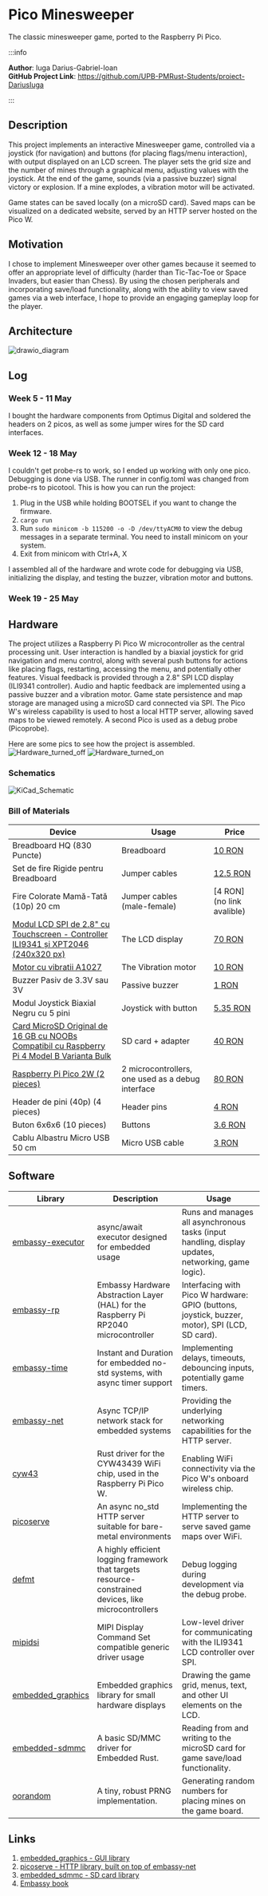 # Pico Minesweeper

The classic minesweeper game, ported to the Raspberry Pi Pico.

:::info

**Author**: Iuga Darius-Gabriel-Ioan \
**GitHub Project Link**: https://github.com/UPB-PMRust-Students/proiect-DariusIuga

:::

## Description

This project implements an interactive Minesweeper game, controlled via a joystick (for navigation) and buttons (for placing flags/menu interaction), with output displayed on an LCD screen. The player sets the grid size and the number of mines through a graphical menu, adjusting values with the joystick. At the end of the game, sounds (via a passive buzzer) signal victory or explosion. If a mine explodes, a vibration motor will be activated.

Game states can be saved locally (on a microSD card). Saved maps can be visualized on a dedicated website, served by an HTTP server hosted on the Pico W.

## Motivation

I chose to implement Minesweeper over other games because it seemed to offer an appropriate level of difficulty (harder than Tic-Tac-Toe or Space Invaders, but easier than Chess). By using the chosen peripherals and incorporating save/load functionality, along with the ability to view saved games via a web interface, I hope to provide an engaging gameplay loop for the player.

## Architecture

![drawio_diagram](minesweeper_pico_diagram.svg)

## Log

<!-- write your progress here every week -->

### Week 5 - 11 May

I bought the hardware components from Optimus Digital and soldered the headers on 2 picos, as well as some jumper wires for the SD card interfaces.

### Week 12 - 18 May

I couldn't get probe-rs to work, so I ended up working with only one pico. Debugging is done via USB. The runner in config.toml was changed from probe-rs to picotool.
This is how you can run the project:

1. Plug in the USB while holding BOOTSEL if you want to change the firmware.
2. `cargo run`
3. Run `sudo minicom -b 115200 -o -D /dev/ttyACM0` to view the debug messages in a separate terminal. You need to install minicom on your system.
4. Exit from minicom with Ctrl+A, X

I assembled all of the hardware and wrote code for debugging via USB, initializing the display, and testing the buzzer, vibration motor and buttons.

### Week 19 - 25 May

## Hardware

The project utilizes a Raspberry Pi Pico W microcontroller as the central processing unit. User interaction is handled by a biaxial joystick for grid navigation and menu control, along with several push buttons for actions like placing flags, restarting, accessing the menu, and potentially other features. Visual feedback is provided through a 2.8" SPI LCD display (ILI9341 controller). Audio and haptic feedback are implemented using a passive buzzer and a vibration motor. Game state persistence and map storage are managed using a microSD card connected via SPI. The Pico W's wireless capability is used to host a local HTTP server, allowing saved maps to be viewed remotely. A second Pico is used as a debug probe (Picoprobe).

Here are some pics to see how the project is assembled.
![Hardware_turned_off](Turned_off.webp)
![Hardware_turned_on](Turned_on.webp)

### Schematics

![KiCad_Schematic](kicad_schematic.svg)

### Bill of Materials

<!-- Fill out this table with all the hardware components that you might need.

The format is
```
| [Device](link://to/device) | This is used ... | [price](link://to/store) |

```

-->

| Device                                                                                                                                                        | Usage                                             | Price                                                                                                                                                                                                                                                                           |
| ------------------------------------------------------------------------------------------------------------------------------------------------------------- | ------------------------------------------------- | ------------------------------------------------------------------------------------------------------------------------------------------------------------------------------------------------------------------------------------------------------------------------------- |
| Breadboard HQ (830 Puncte)                                                                                                                                    | Breadboard                                        | [10 RON](https://www.optimusdigital.ro/ro/prototipare-breadboard-uri/8-breadboard-830-points.html?search_query=breadboard+HQ+830&results=15)                                                                                                                                    |
| Set de fire Rigide pentru Breadboard                                                                                                                          | Jumper cables                                     | [12.5 RON](https://www.optimusdigital.ro/ro/fire-fire-nemufate/899-set-de-fire-pentru-breadboard-rigide.html?search_query=Set+de+fire+Rigide+pentru+Breadboard&results=1)                                                                                                       |
| Fire Colorate Mamă-Tată (10p) 20 cm                                                                                                                           | Jumper cables (male-female)                       | [4 RON](no link avalible)                                                                                                                                                                                                                                                       |
| [Modul LCD SPI de 2.8" cu Touchscreen - Controller ILI9341 și XPT2046 (240x320 px)](https://cdn-shop.adafruit.com/datasheets/ILI9341.pdf)                     | The LCD display                                   | [70 RON](https://www.optimusdigital.ro/ro/optoelectronice-lcd-uri/3544-modul-lcd-spi-de-28-cu-touchscreen-controller-ili9341-i-xpt2046-240x320-px.html?search_query=Modul+LCD+SPI+de+2.8%27%27+cu+Touchscreen+-+Controller+ILI9341+%C8%99i+XPT2046+%28240x320+px%29+&results=2) |
| [Motor cu vibratii A1027](https://buybestelectronic.com/part-image/15684/datasheet/15684.pdf)                                                                 | The Vibration motor                               | [10 RON](https://www.optimusdigital.ro/ro/motoare-motoare-cu-vibratii/86-motor-cu-vibratii-a1027.html?search_query=Motor+cu+vibratii+A1027&results=2)                                                                                                                           |
| Buzzer Pasiv de 3.3V sau 3V                                                                                                                                   | Passive buzzer                                    | [1 RON](https://www.optimusdigital.ro/ro/audio-buzzere/12247-buzzer-pasiv-de-33v-sau-3v.html?search_query=Buzzer+Pasiv+de+3.3V+sau+3V+&results=1)                                                                                                                               |
| Modul Joystick Biaxial Negru cu 5 pini                                                                                                                        | Joystick with button                              | [5.35 RON](https://www.optimusdigital.ro/ro/senzori-senzori-de-atingere/742-modul-joystick-ps2-biaxial-negru-cu-5-pini.html?search_query=+Modul+Joystick+Biaxial+Negru+cu+5+pini+&results=1)                                                                                    |
| [Card MicroSD Original de 16 GB cu NOOBs Compatibil cu Raspberry Pi 4 Model B Varianta Bulk](https://datasheets.raspberrypi.com/picow/pico-2-w-datasheet.pdf) | SD card + adapter                                 | [40 RON](https://www.optimusdigital.ro/ro/memorii/8678-card-microsd-original-de-16-gb-cu-noobs-compatibil-cu-raspberry-pi-4-model-b-varianta-bulk.html?search_query=+Card+MicroSD+Original+de+16+GB+cu+NOOBs+Compatibil+cu+Raspberry+Pi+4+Model+B+Varianta+Bulk+&results=2)     |
| [Raspberry Pi Pico 2W (2 pieces)](https://www.raspberrypi.com/documentation/microcontrollers/raspberry-pi-pico.html)                                          | 2 microcontrollers, one used as a debug interface | [80 RON](https://www.optimusdigital.ro/ro/placi-raspberry-pi/13327-raspberry-pi-pico-2-w.html?search_query=+Raspberry+Pi+Pico+2W+&results=26)                                                                                                                                   |
| Header de pini (40p) (4 pieces)                                                                                                                               | Header pins                                       | [4 RON](https://www.optimusdigital.ro/ro/componente-electronice-headere-de-pini/85-header-de-pini.html?search_query=+Header+de+pini+%2840p%29+&results=22)                                                                                                                      |
| Buton 6x6x6 (10 pieces)                                                                                                                                       | Buttons                                           | [3.6 RON](https://www.optimusdigital.ro/ro/butoane-i-comutatoare/1119-buton-6x6x6.html?search_query=+Buton+6x6x6+&results=1)                                                                                                                                                    |
| Cablu Albastru Micro USB 50 cm                                                                                                                                | Micro USB cable                                   | [3 RON](https://www.optimusdigital.ro/ro/cabluri-cabluri-usb/4576-cablu-albastru-micro-usb-50-cm.html?search_query=+Cablu+Albastru+Micro+USB+50+cm+&results=5)                                                                                                                  |

## Software

| Library                                                                        | Description                                                                                           | Usage                                                                                              |
| ------------------------------------------------------------------------------ | ----------------------------------------------------------------------------------------------------- | -------------------------------------------------------------------------------------------------- |
| [embassy-executor](https://github.com/embassy-rs/embassy)                      | async/await executor designed for embedded usage                                                      | Runs and manages all asynchronous tasks (input handling, display updates, networking, game logic). |
| [embassy-rp](https://github.com/embassy-rs/embassy)                            | Embassy Hardware Abstraction Layer (HAL) for the Raspberry Pi RP2040 microcontroller                  | Interfacing with Pico W hardware: GPIO (buttons, joystick, buzzer, motor), SPI (LCD, SD card).     |
| [embassy-time](https://github.com/embassy-rs/embassy)                          | Instant and Duration for embedded no-std systems, with async timer support                            | Implementing delays, timeouts, debouncing inputs, potentially game timers.                         |
| [embassy-net](https://github.com/embassy-rs/embassy)                           | Async TCP/IP network stack for embedded systems                                                       | Providing the underlying networking capabilities for the HTTP server.                              |
| [cyw43](https://github.com/embassy-rs/embassy)                                 | Rust driver for the CYW43439 WiFi chip, used in the Raspberry Pi Pico W.                              | Enabling WiFi connectivity via the Pico W's onboard wireless chip.                                 |
| [picoserve](https://github.com/sammhicks/picoserve)                            | An async no_std HTTP server suitable for bare-metal environments                                      | Implementing the HTTP server to serve saved game maps over WiFi.                                   |
| [defmt](https://github.com/knurling-rs/defmt)                                  | A highly efficient logging framework that targets resource-constrained devices, like microcontrollers | Debug logging during development via the debug probe.                                              |
| [mipidsi](https://github.com/almindor/mipidsi)                                 | MIPI Display Command Set compatible generic driver usage                                              | Low-level driver for communicating with the ILI9341 LCD controller over SPI.                       |
| [embedded_graphics](https://github.com/embedded-graphics/embedded-graphics)    | Embedded graphics library for small hardware displays                                                 | Drawing the game grid, menus, text, and other UI elements on the LCD.                              |
| [embedded-sdmmc](https://github.com/rust-embedded-community/embedded-sdmmc-rs) | A basic SD/MMC driver for Embedded Rust.                                                              | Reading from and writing to the microSD card for game save/load functionality.                     |
| [oorandom](https://hg.sr.ht/~icefox/oorandom)                                  | A tiny, robust PRNG implementation.                                                                   | Generating random numbers for placing mines on the game board.                                     |

## Links

<!-- Add a few links that inspired you and that you think you will use for your project -->

1. [embedded_graphics - GUI library](https://docs.rs/embedded-graphics/latest/embedded_graphics/)
2. [picoserve - HTTP library, built on top of embassy-net](https://docs.rs/picoserve/latest/picoserve/)
3. [embedded_sdmmc - SD card library](https://docs.rs/embedded-sdmmc/0.8.1/embedded_sdmmc/)
4. [Embassy book](https://embassy.dev/book/)
